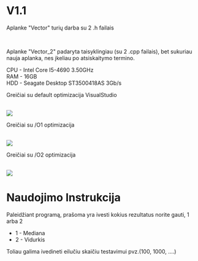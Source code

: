 # V1.1
<p>Aplanke "Vector" turių darba su 2 .h failais</p><br/>
<p>Aplanke "Vector_2" padaryta taisyklingiau (su 2 .cpp failais), bet sukuriau nauja aplanka, nes įkeliau po atsiskaitymo termino.
  
CPU - Intel Core I5-4690 3.50GHz <br/>
RAM - 16GB <br/>
HDD - Seagate Desktop ST3500418AS 3Gb/s <br/>

<p>Greičiai su default optimizacija VisualStudio </p></br>
<img src="https://imgur.com/amzB1im.jpg"/>

<p>Greičiai su /O1 optimizacija </p></br>
<img src="https://imgur.com/d0TALNp.jpg"/>


<p>Greičiai su /O2 optimizacija </p></br>
<img src="https://imgur.com/9vLcBcA.jpg"/>
  
# Naudojimo Instrukcija

<p> Paleidžiant programą, prašoma yra ivesti  kokius rezultatus norite gauti, 1 arba 2<p/>

* 1 - Mediana
* 2 - Vidurkis

<p>Toliau galima ivedineti eilučiu skaičiu testavimui pvz.(100, 1000, ....) <p/>
